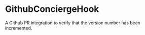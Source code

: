 ﻿# GithubConciergeHook

A Github PR integration to verify that the version number has been incremented.
